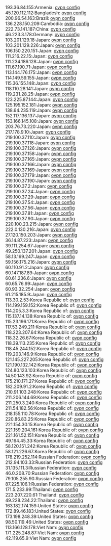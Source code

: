 193.36.84.155:Armenia: [ovpn config](vpn/193_36_84_155.ovpn)  
45.120.112.112:Bangladesh: [ovpn config](vpn/45_120_112_112.ovpn)  
200.96.54.163:Brazil: [ovpn config](vpn/200_96_54_163.ovpn)  
136.228.150.209:Cambodia: [ovpn config](vpn/136_228_150_209.ovpn)  
222.73.141.187:China: [ovpn config](vpn/222_73_141_187.ovpn)  
46.223.3.178:Germany: [ovpn config](vpn/46_223_3_178.ovpn)  
103.201.129.18:Japan: [ovpn config](vpn/103_201_129_18.ovpn)  
103.201.129.226:Japan: [ovpn config](vpn/103_201_129_226.ovpn)  
106.150.220.151:Japan: [ovpn config](vpn/106_150_220_151.ovpn)  
111.216.22.15:Japan: [ovpn config](vpn/111_216_22_15.ovpn)  
111.234.186.128:Japan: [ovpn config](vpn/111_234_186_128.ovpn)  
111.67.190.71:Japan: [ovpn config](vpn/111_67_190_71.ovpn)  
113.144.176.175:Japan: [ovpn config](vpn/113_144_176_175.ovpn)  
114.149.59.155:Japan: [ovpn config](vpn/114_149_59_155.ovpn)  
115.36.155.148:Japan: [ovpn config](vpn/115_36_155_148.ovpn)  
118.110.28.141:Japan: [ovpn config](vpn/118_110_28_141.ovpn)  
119.231.28.25:Japan: [ovpn config](vpn/119_231_28_25.ovpn)  
123.225.87.144:Japan: [ovpn config](vpn/123_225_87_144.ovpn)  
125.195.152.181:Japan: [ovpn config](vpn/125_195_152_181.ovpn)  
138.64.235.119:Japan: [ovpn config](vpn/138_64_235_119.ovpn)  
152.117.136.137:Japan: [ovpn config](vpn/152_117_136_137.ovpn)  
153.166.145.108:Japan: [ovpn config](vpn/153_166_145_108.ovpn)  
203.76.73.220:Japan: [ovpn config](vpn/203_76_73_220.ovpn)  
217.178.9.10:Japan: [ovpn config](vpn/217_178_9_10.ovpn)  
219.100.37.110:Japan: [ovpn config](vpn/219_100_37_110.ovpn)  
219.100.37.118:Japan: [ovpn config](vpn/219_100_37_118.ovpn)  
219.100.37.126:Japan: [ovpn config](vpn/219_100_37_126.ovpn)  
219.100.37.158:Japan: [ovpn config](vpn/219_100_37_158.ovpn)  
219.100.37.165:Japan: [ovpn config](vpn/219_100_37_165.ovpn)  
219.100.37.166:Japan: [ovpn config](vpn/219_100_37_166.ovpn)  
219.100.37.169:Japan: [ovpn config](vpn/219_100_37_169.ovpn)  
219.100.37.179:Japan: [ovpn config](vpn/219_100_37_179.ovpn)  
219.100.37.190:Japan: [ovpn config](vpn/219_100_37_190.ovpn)  
219.100.37.2:Japan: [ovpn config](vpn/219_100_37_2.ovpn)  
219.100.37.24:Japan: [ovpn config](vpn/219_100_37_24.ovpn)  
219.100.37.29:Japan: [ovpn config](vpn/219_100_37_29.ovpn)  
219.100.37.54:Japan: [ovpn config](vpn/219_100_37_54.ovpn)  
219.100.37.56:Japan: [ovpn config](vpn/219_100_37_56.ovpn)  
219.100.37.81:Japan: [ovpn config](vpn/219_100_37_81.ovpn)  
219.100.37.90:Japan: [ovpn config](vpn/219_100_37_90.ovpn)  
220.100.23.215:Japan: [ovpn config](vpn/220_100_23_215.ovpn)  
222.0.130.216:Japan: [ovpn config](vpn/222_0_130_216.ovpn)  
27.120.150.203:Japan: [ovpn config](vpn/27_120_150_203.ovpn)  
36.14.87.223:Japan: [ovpn config](vpn/36_14_87_223.ovpn)  
39.111.254.67:Japan: [ovpn config](vpn/39_111_254_67.ovpn)  
49.250.137.201:Japan: [ovpn config](vpn/49_250_137_201.ovpn)  
58.13.169.247:Japan: [ovpn config](vpn/58_13_169_247.ovpn)  
59.156.175.216:Japan: [ovpn config](vpn/59_156_175_216.ovpn)  
60.110.91.2:Japan: [ovpn config](vpn/60_110_91_2.ovpn)  
60.147.187.89:Japan: [ovpn config](vpn/60_147_187_89.ovpn)  
60.61.236.6:Japan: [ovpn config](vpn/60_61_236_6.ovpn)  
60.65.76.99:Japan: [ovpn config](vpn/60_65_76_99.ovpn)  
60.93.32.254:Japan: [ovpn config](vpn/60_93_32_254.ovpn)  
61.215.185.9:Japan: [ovpn config](vpn/61_215_185_9.ovpn)  
113.30.2.53:Korea Republic of: [ovpn config](vpn/113_30_2_53.ovpn)  
114.199.159.152:Korea Republic of: [ovpn config](vpn/114_199_159_152.ovpn)  
114.205.3.3:Korea Republic of: [ovpn config](vpn/114_205_3_3.ovpn)  
115.137.14.138:Korea Republic of: [ovpn config](vpn/115_137_14_138.ovpn)  
115.23.196.171:Korea Republic of: [ovpn config](vpn/115_23_196_171.ovpn)  
117.53.249.211:Korea Republic of: [ovpn config](vpn/117_53_249_211.ovpn)  
118.223.207.64:Korea Republic of: [ovpn config](vpn/118_223_207_64.ovpn)  
118.32.26.67:Korea Republic of: [ovpn config](vpn/118_32_26_67.ovpn)  
118.39.113.235:Korea Republic of: [ovpn config](vpn/118_39_113_235.ovpn)  
118.45.244.152:Korea Republic of: [ovpn config](vpn/118_45_244_152.ovpn)  
119.203.146.9:Korea Republic of: [ovpn config](vpn/119_203_146_9.ovpn)  
121.145.227.205:Korea Republic of: [ovpn config](vpn/121_145_227_205.ovpn)  
121.190.132.142:Korea Republic of: [ovpn config](vpn/121_190_132_142.ovpn)  
124.80.123.103:Korea Republic of: [ovpn config](vpn/124_80_123_103.ovpn)  
14.50.143.92:Korea Republic of: [ovpn config](vpn/14_50_143_92.ovpn)  
175.210.171.27:Korea Republic of: [ovpn config](vpn/175_210_171_27.ovpn)  
182.209.91.2:Korea Republic of: [ovpn config](vpn/182_209_91_2.ovpn)  
210.91.103.248:Korea Republic of: [ovpn config](vpn/210_91_103_248.ovpn)  
211.206.144.69:Korea Republic of: [ovpn config](vpn/211_206_144_69.ovpn)  
211.250.3.240:Korea Republic of: [ovpn config](vpn/211_250_3_240.ovpn)  
211.54.182.56:Korea Republic of: [ovpn config](vpn/211_54_182_56.ovpn)  
218.155.110.78:Korea Republic of: [ovpn config](vpn/218_155_110_78.ovpn)  
220.86.83.25:Korea Republic of: [ovpn config](vpn/220_86_83_25.ovpn)  
221.154.30.15:Korea Republic of: [ovpn config](vpn/221_154_30_15.ovpn)  
221.159.204.161:Korea Republic of: [ovpn config](vpn/221_159_204_161.ovpn)  
221.161.52.151:Korea Republic of: [ovpn config](vpn/221_161_52_151.ovpn)  
49.164.45.33:Korea Republic of: [ovpn config](vpn/49_164_45_33.ovpn)  
58.120.151.242:Korea Republic of: [ovpn config](vpn/58_120_151_242.ovpn)  
58.121.226.67:Korea Republic of: [ovpn config](vpn/58_121_226_67.ovpn)  
178.219.252.114:Russian Federation: [ovpn config](vpn/178_219_252_114.ovpn)  
212.94.103.33:Russian Federation: [ovpn config](vpn/212_94_103_33.ovpn)  
31.135.111.3:Russian Federation: [ovpn config](vpn/31_135_111_3.ovpn)  
46.0.208.70:Russian Federation: [ovpn config](vpn/46_0_208_70.ovpn)  
79.105.255.90:Russian Federation: [ovpn config](vpn/79_105_255_90.ovpn)  
87.225.106.1:Russian Federation: [ovpn config](vpn/87_225_106_1.ovpn)  
171.5.233.99:Thailand: [ovpn config](vpn/171_5_233_99.ovpn)  
223.207.220.61:Thailand: [ovpn config](vpn/223_207_220_61.ovpn)  
49.228.234.22:Thailand: [ovpn config](vpn/49_228_234_22.ovpn)  
163.182.174.159:United States: [ovpn config](vpn/163_182_174_159.ovpn)  
172.89.46.183:United States: [ovpn config](vpn/172_89_46_183.ovpn)  
173.198.248.39:United States: [ovpn config](vpn/173_198_248_39.ovpn)  
98.50.119.46:United States: [ovpn config](vpn/98_50_119_46.ovpn)  
113.166.128.178:Viet Nam: [ovpn config](vpn/113_166_128_178.ovpn)  
171.225.248.87:Viet Nam: [ovpn config](vpn/171_225_248_87.ovpn)  
42.119.65.9:Viet Nam: [ovpn config](vpn/42_119_65_9.ovpn)  

